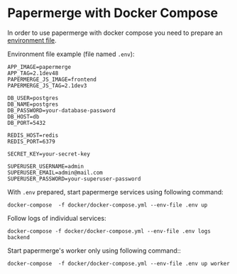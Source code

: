 # Papermerge with Docker Compose

In order to use papermerge with docker compose you need to prepare an [environment
file](https://docs.docker.com/compose/env-file/).

Environment file example (file named ``.env``):

    APP_IMAGE=papermerge
    APP_TAG=2.1dev48
    PAPERMERGE_JS_IMAGE=frontend
    PAPERMERGE_JS_TAG=2.1dev3

    DB_USER=postgres
    DB_NAME=postgres
    DB_PASSWORD=your-database-password
    DB_HOST=db
    DB_PORT=5432

    REDIS_HOST=redis
    REDIS_PORT=6379

    SECRET_KEY=your-secret-key

    SUPERUSER_USERNAME=admin
    SUPERUSER_EMAIL=admin@mail.com
    SUPERUSER_PASSWORD=your-superuser-password

With ``.env`` prepared, start papermerge services using following command:

    docker-compose  -f docker/docker-compose.yml --env-file .env up

Follow logs of individual services:

    docker-compose -f docker/docker-compose.yml --env-file .env logs backend

Start papermerge's worker only using following command::

    docker-compose  -f docker/docker-compose.yml --env-file .env up worker

